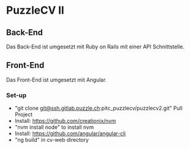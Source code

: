 # PuzzleCV II

## Back-End

Das Back-End ist umgesetzt mit Ruby on Rails mit einer API Schnittstelle.

## Front-End

Das Front-End ist umgesetzt mit Angular.

### Set-up

* "git clone git@ssh.gitlab.puzzle.ch:pitc_puzzlecv/puzzlecv2.git" Pull Project
* Install: https://github.com/creationix/nvm
* "nvm install node" to install nvm
* Install: https://github.com/angular/angular-cli
* "ng build" in cv-web directory
